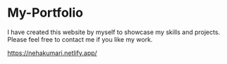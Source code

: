# My-Portfolio


I have created this website by myself to showcase my skills and projects. Please feel free to contact me if you like my work.

https://nehakumari.netlify.app/
